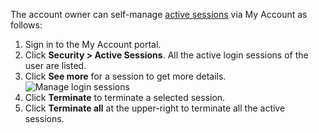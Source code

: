<!-- markdownlint-disable-next-line -->
The account owner can self-manage [active sessions]({{base_path}}/guides/users/manage-sessions/) via My Account as follows:

1. Sign in to the My Account portal.
2. Click **Security > Active Sessions**. All the active login sessions of the user are listed.
3. Click **See more** for a session to get more details.
   ![Manage login sessions]({{base_path}}/assets/img/guides/organization/self-service/myaccount/manage-login-sessions.png)
4. Click **Terminate** to terminate a selected session.
5. Click **Terminate all** at the upper-right to terminate all the active sessions.

